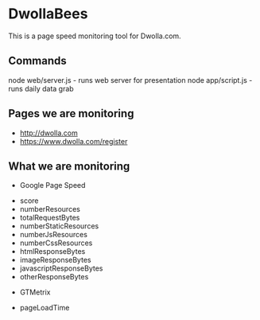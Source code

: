 # DwollaBees

This is a page speed monitoring tool for Dwolla.com.

## Commands
node web/server.js - runs web server for presentation
node app/script.js - runs daily data grab

## Pages we are monitoring
* http://dwolla.com
* https://www.dwolla.com/register

## What we are monitoring
- Google Page Speed
* score 
* numberResources
* totalRequestBytes
* numberStaticResources
* numberJsResources
* numberCssResources
* htmlResponseBytes
* imageResponseBytes
* javascriptResponseBytes
* otherResponseBytes
- GTMetrix
* pageLoadTime